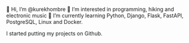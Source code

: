 👋 Hi, I’m @kurekhombre
👀 I’m interested in programming, hiking and electronic music
🌱 I’m currently learning Python, Django, Flask, FastAPI, PostgreSQL, Linux and Docker.

I started putting my projects on Github.

